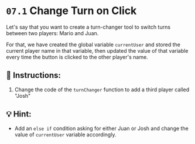 # `07.1` Change Turn on Click

Let's say that you want to create a turn-changer tool to switch turns between two players: Mario and Juan.

For that, we have created the global variable `currentUser` and stored the current player name in that variable, then updated the value of that variable every time the button is clicked to the other player's name.

## 📝 Instructions:

1. Change the code of the `turnChanger` function to add a third player called "Josh"

## 💡 Hint:

+ Add an `else if` condition asking for either Juan or Josh and change the value of `currentUser` variable accordingly.
